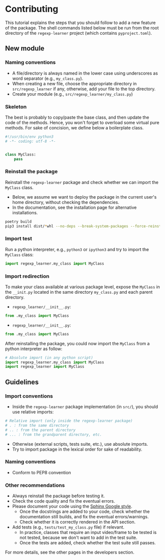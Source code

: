 # Contributing 

This tutorial explains the steps that you should follow to add a new feature of the package.
The shell commands listed below must be run from the root directory of the `regexp-learner` project (which contains `pyproject.toml`).

## New module
### Naming conventions

* A file/directory is always named in the lower case using underscores as word separator (e.g., `my_class.py`).
* When creating a new file, choose the appropriate directory in  `src/regexp_learner` if any, otherwise, add your file to the top directory.
* Create your module (e.g., `src/regexp_learner/my_class.py`)

### Skeleton

The best is probably to copy/paste the base class, and then update the code of the methods.
Hence, you won't forget to overload some virtual pure methods.
For sake of concision, we define below a boilerplate class. 

```python
#!/usr/bin/env python3
# -*- coding: utf-8 -*-


class MyClass:
    pass
```

### Reinstall the package 

Reinstall the `regexp-learner` package and check whether we can import the `MyClass` class.
* Below, we assume we want to deploy the package in the current user's home directory, without checking the dependencies.
* In the documentation, see the installation page for alternative installations.

```sh
poetry build
pip3 install dist/*whl --no-deps --break-system-packages --force-reinstall
```

### Import test

Run a python interpreter, e.g., `python3` or `ipython3` and try to import the `MyClass` class:

```python
import regexp_learner.my_class import MyClass
```

### Import redirection

To make your class available at various package level, expose the `MyClass` in the `__init.py` located in the same directory `my_class.py` and each parent directory.

* `regexp_learner/__init__.py`:

```python
from .my_class import MyClass
```

* `regexp_learner/__init__.py`:

```python
from .my_class import MyClass
```

After reinstalling the package, you could now import the `MyClass` from a python interpreter as follow:

```python
# Absolute import (in any python script)
import regexp_learner.my_class import MyClass
import regexp_learner import MyClass
```

## Guidelines

### Import conventions

* Inside the `regexp-learner` package implementation (in `src/`), you should use relative imports:
```python
# Relative import (only inside the regexp-learner package)
# . : from the same directory
# .. : from the parent directory
# ... : from the grandparent directory, etc.
```

* Otherwise (external scripts, tests suite, etc.), use absolute imports.
* Try to import package in the lexical order for sake of readability.

### Naming conventions

* Conform to PEP8 convention

### Other recommendations

* Always reinstall the package before testing it.
* Check the code quality and fix the eventual errors.
* Please document your code using the [Sphinx Google style](https://www.sphinx-doc.org/en/master/usage/extensions/example_google.html).
  * Once the docstrings are added to your code, check whether the documentation still builds, and fix the eventual errors/warnings.
  * Check whether it is correctly rendered in the API section.
* Add tests (e.g., `tests/test_my_class.py` file) if relevant.
  * In practice, classes that require an input video/frame to be tested is not tested, because we don't want to add in the test suite.
  * Once the tests are added, check whether the test suite still passes.

For more details, see the other pages in the developers section.
